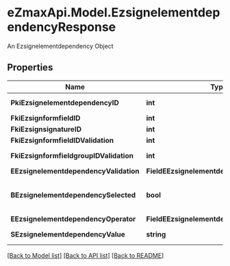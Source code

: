 # eZmaxApi.Model.EzsignelementdependencyResponse
An Ezsignelementdependency Object

## Properties

Name | Type | Description | Notes
------------ | ------------- | ------------- | -------------
**PkiEzsignelementdependencyID** | **int** | The unique ID of the Ezsignelementdependency | 
**FkiEzsignformfieldID** | **int** | The unique ID of the Ezsignformfield | [optional] 
**FkiEzsignsignatureID** | **int** | The unique ID of the Ezsignsignature | [optional] 
**FkiEzsignformfieldIDValidation** | **int** | The unique ID of the Ezsignformfield | [optional] 
**FkiEzsignformfieldgroupIDValidation** | **int** | The unique ID of the Ezsignformfieldgroup | [optional] 
**EEzsignelementdependencyValidation** | **FieldEEzsignelementdependencyValidation** |  | 
**BEzsignelementdependencySelected** | **bool** | Whether if it&#39;s selected or not when using eEzsignelementdependencyValidation &#x3D; Selected | [optional] 
**EEzsignelementdependencyOperator** | **FieldEEzsignelementdependencyOperator** |  | [optional] 
**SEzsignelementdependencyValue** | **string** | The value of the Ezsignelementdependency | [optional] 

[[Back to Model list]](../README.md#documentation-for-models) [[Back to API list]](../README.md#documentation-for-api-endpoints) [[Back to README]](../README.md)

